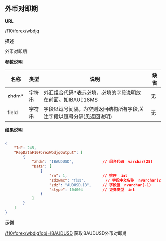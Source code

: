  	
## 外币对即期

**URL**

/f10/forex/wbdjq

**描述**

外币对即期

**参数说明**

|名称|类型|说明|缺省|
| -------- | -------- | -------- | -------- |
|zhdm\*|字符串|外汇组合代码\*表示必填，必填的字段说明放在前面。如IBAUD18MS|无|
|field|字符串|字段以逗号间隔，为空则返回结构所有字段,关注字段以逗号分隔(见返回说明)|无|


**结果说明**

```json

{
	"Id": 245,
    "RepDataF10ForexWbdjqOutput": [
        {
            "zhdm": "IBAUDUSD",				// 组合代码  varchar(25)
            "Data": [
                {
                    "rn": 1,				// 排序  int              
                    "zdzwmc": "代码",         // 字段中文名称  nvarchar(250)
                    "zdz": "AUDUSD.IB",     // 字段值  nvarchar(-1)    
                    "stype": 104004         // 证券类型  int            
                }
            ]
	   	}
	]
}
```

**示例**

[/f10/forex/wbdjq?obj=IBAUDUSD]($APIHOST$/f10/forex/wbdjq?obj=IBAUDUSD)
获取IBAUDUSD外币对即期 
